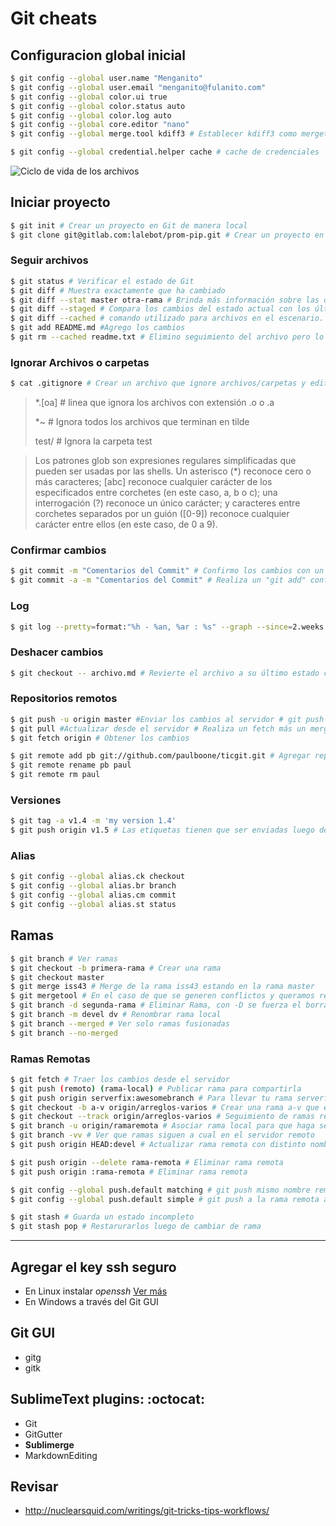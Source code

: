 # Git cheats

## Configuracion global inicial

```bash
$ git config --global user.name "Menganito"
$ git config --global user.email "menganito@fulanito.com"
$ git config --global color.ui true
$ git config --global color.status auto
$ git config --global color.log auto
$ git config --global core.editor "nano"
$ git config --global merge.tool kdiff3 # Establecer kdiff3 como mergetool default

$ git config --global credential.helper cache # cache de credenciales
```

![Ciclo de vida de los archivos](http://git-scm.com/figures/18333fig0201-tn.png "Ciclo de vida de los archivos")

## Iniciar proyecto
```bash
$ git init # Crear un proyecto en Git de manera local
$ git clone git@gitlab.com:lalebot/prom-pip.git # Crear un proyecto en Git de manera remota
```

### Seguir archivos
```bash
$ git status # Verificar el estado de Git
$ git diff # Muestra exactamente que ha cambiado
$ git diff --stat master otra-rama # Brinda más información sobre las diferencias entre ramas
$ git diff --staged # Compara los cambios del estado actual con los últimos confirmados
$ git diff --cached # comando utilizado para archivos en el escenario.
$ git add README.md #Agrego los cambios
$ git rm --cached readme.txt # Elimino seguimiento del archivo pero lo mantengo el el repositorio local

```

### Ignorar Archivos o carpetas
```bash
$ cat .gitignore # Crear un archivo que ignore archivos/carpetas y editarlo agregando:
```
> *.[oa] # linea que ignora los archivos con extensión .o o .a
> 
> *~ # Ignora todos los archivos que terminan en tilde
> 
> test/ # Ignora la carpeta test

> Los patrones glob son expresiones regulares simplificadas que pueden ser usadas por las shells. Un asterisco (*) reconoce cero o más caracteres; [abc] reconoce cualquier carácter de los especificados entre corchetes (en este caso, a, b o c); una interrogación (?) reconoce un único carácter; y caracteres entre corchetes separados por un guión ([0-9]) reconoce cualquier carácter entre ellos (en este caso, de 0 a 9).

### Confirmar cambios
```bash
$ git commit -m "Comentarios del Commit" # Confirmo los cambios con un comentario
$ git commit -a -m "Comentarios del Commit" # Realiza un "git add" confirmando el seguimiento de todos los archivos
```

### Log
```bash
$ git log --pretty=format:"%h - %an, %ar : %s" --graph --since=2.weeks
```

### Deshacer cambios
```bash
$ git checkout -- archivo.md # Revierte el archivo a su último estado confirmado
```

### Repositorios remotos
```bash
$ git push -u origin master #Enviar los cambios al servidor # git push [seudónimo] [ramificación] 
$ git pull #Actualizar desde el servidor # Realiza un fetch más un merge
$ git fetch origin # Obtener los cambios

$ git remote add pb git://github.com/paulboone/ticgit.git # Agregar repositorio remoto al proyecto con nombre local pb.
$ git remote rename pb paul
$ git remote rm paul
```

### Versiones
```bash
$ git tag -a v1.4 -m 'my version 1.4'
$ git push origin v1.5 # Las etiquetas tienen que ser enviadas luego de creadas.
```

### Alias
```bash
$ git config --global alias.ck checkout
$ git config --global alias.br branch
$ git config --global alias.cm commit
$ git config --global alias.st status
```

## Ramas
```bash
$ git branch # Ver ramas
$ git checkout -b primera-rama # Crear una rama
$ git checkout master
$ git merge iss43 # Merge de la rama iss43 estando en la rama master
$ git mergetool # En el caso de que se generen conflictos y queramos resolverlos visualmente.
$ git branch -d segunda-rama # Eliminar Rama, con -D se fuerza el borrado
$ git branch -m devel dv # Renombrar rama local
$ git branch --merged # Ver solo ramas fusionadas
$ git branch --no-merged 
```

### Ramas Remotas
```bash
$ git fetch # Traer los cambios desde el servidor
$ git push (remoto) (rama-local) # Publicar rama para compartirla
$ git push origin serverfix:awesomebranch # Para llevar tu rama serverfix local a la rama awesomebranch en el proyecto remoto
$ git checkout -b a-v origin/arreglos-varios # Crear una rama a-v que esta vinculada con la rama remota arreglos-varios
$ git checkout --track origin/arreglos-varios # Seguimiento de ramas remotas con mismo nombre
$ git branch -u origin/ramaremota # Asociar rama local para que haga seguimiento de la ramaremota
$ git branch -vv # Ver que ramas siguen a cual en el servidor remoto
$ git push origin HEAD:devel # Actualizar rama remota con distinto nombre desde la rama dv

$ git push origin --delete rama-remota # Eliminar rama remota
$ git push origin :rama-remota # Eliminar rama remota

$ git config --global push.default matching # git push mismo nombre remoto
$ git config --global push.default simple # git push a la rama remota asociada
```

```bash
$ git stash # Guarda un estado incompleto
$ git stash pop # Restarurarlos luego de cambiar de rama
```

---
## Agregar el key ssh seguro
+ En Linux instalar *openssh* [Ver más](http://git-scm.com/book/es/v1/Git-en-un-servidor-Generando-tu-clave-p%C3%BAblica-SSH)
+ En Windows a través del Git GUI


## Git GUI
+ gitg
+ gitk

## SublimeText plugins: :octocat:
- Git
- GitGutter
- **Sublimerge**
- MarkdownEditing

## Revisar
- http://nuclearsquid.com/writings/git-tricks-tips-workflows/